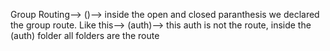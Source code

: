 Group Routing-->
()--> inside the open and closed paranthesis we declared the group route.
Like this-->
(auth)--> this auth is not the route, inside the (auth) folder all folders are the route